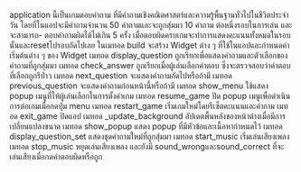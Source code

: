 application นี้เป็นเกมตอบคำถาม ที่มีคำถามเชิงคณิตศาสตร์และความรู้พื้นฐานทั่วไปในชีวิตประจำวัน
โดยที่ในแอปจะมีคำถามจำนวน 50 คำถามและจะถูกสุ่มมา 10 คำถาม ต่อหนึ่งรอบในการเล่น และจะสามารถ-
ตอบคำถามผิดได้ไม่เกิน 5 ครั้ง เมื่อตอบผิดครบเกมจะทำการแสดงคะแนนทั้งหมดในรอบนั้นและresetไปรอบถัดไปเลย
ในเมทอด build  จะสร้าง Widget ต่าง ๆ ที่ใช้ในแอปและกำหนดค่าเริ่มต้นต่าง ๆ ของ Widget
เมทอด display_question ถูกเรียกเพื่อแสดงคำถามและตัวเลือกของคำถามที่ถูกสุ่มมา
เมทอด check_answer ถูกเรียกเมื่อผู้เล่นเลือกคำตอบ ซึ่งจะตรวจสอบว่าคำตอบที่เลือกถูกรึป่าว
เมทอด next_question จะแสดงคำถามถัดไปหรือถ้ามี
เมทอด previous_question จะแสดงคำถามก่อนหน้านี้หรือถ้ามี
เมทอด show_menu ใช้แสดง popup เมนูที่ให้ผู้เล่นเลือกในการตั้งค่าเกม
เมทอด resume_game ปิด popup เมนูเพื่อดำเนินการต่อเกมเมื่อกดปุ่ม menu
เมทอด restart_game เริ่มเกมใหม่โดยรีเซ็ตคะแนนและคำถาม
เมทอด exit_game ปิดแอป
เมทอด _update_background อัปเดตพื้นหลังของหน้าต่างเมื่อมีการเปลี่ยนแปลงขนาด
เมทอด show_popup แสดง popup ที่มีหัวข้อและเนื้อหากำหนดไว้
เมทอด display_question_set แสดงชุดคำถามใหม่ที่ถูกสุ่มมา
เมทอด start_music เริ่มเล่นเสียงเพลง
เมทอด stop_music หยุดเล่นเสียงเพลง
และยังมี sound_wrongและsound_correct ที่จะเล่นเสียงเมื่อกดคำตอบผิดหรือถูก
